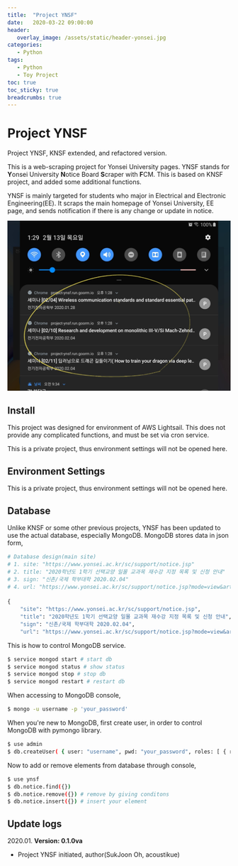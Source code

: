 ```yaml
---
title:  "Project YNSF"
date:   2020-03-22 09:00:00
header:
   overlay_image: /assets/static/header-yonsei.jpg
categories: 
   - Python
tags:
   - Python
   - Toy Project
toc: true
toc_sticky: true
breadcrumbs: true
---
```


# Project YNSF

Project YNSF, KNSF extended, and refactored version.

This is a web-scraping project for Yonsei University pages. YNSF stands for **Y**onsei University **N**otice Board **S**craper with **F**CM. This is based on KNSF project, and added some additional functions.

YNSF is mainly targeted for students who major in Electrical and Electronic Engineering(EE). It scraps the main homepage of Yonsei University, EE page, and sends notification if there is any change or update in notice.

![demo](/assets/posts/2020-03-22-project-ynsf/ynsf_screenshot.jpg)

<!--more-->

## Install

This project was designed for environment of AWS Lightsail. This does not provide any complicated functions, and must be set via cron service.

This is a private project, thus environment settings will not be opened here.


## Environment Settings

This is a private project, thus environment settings will not be opened here.


## Database

Unlike KNSF or some other previous projects, YNSF has been updated to use the actual database, especially MongoDB. MongoDB stores data in json form, 

```python
# Database design(main site)
# 1. site: "https://www.yonsei.ac.kr/sc/support/notice.jsp"
# 2. title: "2020학년도 1학기 선택교양 일몰 교과목 재수강 지정 목록 및 신청 안내"
# 3. sign: "신촌/국제 학부대학 2020.02.04"
# 4. url: "https://www.yonsei.ac.kr/sc/support/notice.jsp?mode=view&article_no=181932&board_wrapper=%2Fsc%2Fsupport%2Fnotice.jsp&pager.offset=0&board_no=15"

{
    "site": "https://www.yonsei.ac.kr/sc/support/notice.jsp", 
    "title": "2020학년도 1학기 선택교양 일몰 교과목 재수강 지정 목록 및 신청 안내", 
    "sign": "신촌/국제 학부대학 2020.02.04", 
    "url": "https://www.yonsei.ac.kr/sc/support/notice.jsp?mode=view&article_no=181932&board_wrapper=%2Fsc%2Fsupport%2Fnotice.jsp&pager.offset=0&board_no=15"}

```

This is how to control MongoDB service.

```bash
$ service mongod start # start db
$ service mongod status # show status
$ service mongod stop # stop db
$ service mongod restart # restart db
```

When accessing to MongoDB console, 

```bash
$ mongo -u username -p 'your_password'
```

When you're new to MongoDB, first create user, in order to control MongoDB with pymongo library.

```bash
$ use admin
$ db.createUser( { user: "username", pwd: "your_password", roles: [ { role: "userAdminAnyDatabase", db: "admin" } ] })
```

Now to add or remove elements from database through console, 

```bash
$ use ynsf
$ db.notice.find({})
$ db.notice.remove({}) # remove by giving conditons
$ db.notice.insert({}) # insert your element

```


## Update logs

2020.01. <b>Version: 0.1.0va</b>
- Project YNSF initiated, author(SukJoon Oh, acoustikue)
